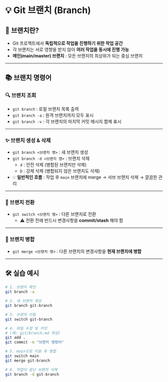 # 💡 Git 브랜치 (Branch)

## 📌 브랜치란?

- Git 프로젝트에서 **독립적으로 작업을 진행하기 위한 작업 공간**
- 각 브랜치는 서로 영향을 받지 않아 **여러 작업을 동시에 진행 가능**
- **메인(main/master) 브랜치** : 모든 브랜치의 최상위가 되는 중심 브랜치

---

## 📚 브랜치 명령어

### 🔍 브랜치 조회

- `git branch` : 로컬 브랜치 목록 출력
- `git branch -a` : 원격 브랜치까지 모두 표시
- `git branch -v` : 각 브랜치의 마지막 커밋 메시지 함께 표시

---

### ✨ 브랜치 생성 & 삭제

- `git branch <브랜치 명>` : 새 브랜치 생성
- `git branch -d <브랜치 명>` : 브랜치 삭제
    - `d` : 안전 삭제 (병합된 브랜치만 삭제)
    - `D` : 강제 삭제 (병합되지 않은 브랜치도 삭제)
- 💡 **일반적인 흐름** : 작업 후 `main` 브랜치에 merge → 서브 브랜치 삭제 → 깔끔한 관리

---

### 🔄 브랜치 전환

- `git switch <브랜치 명>` : 다른 브랜치로 전환
    - ⚠️ 전환 전에 반드시 변경사항을 **commit/stash** 해야 함

---

### 🔗 브랜치 병합

- `git merge <브랜치 명>` : 다른 브랜치의 변경사항을 **현재 브랜치에 병합**

---

## 🛠 실습 예시

```bash
# 1. 브랜치 확인
git branch -a

# 2. 새 브랜치 생성
git branch git-branch

# 3. 브랜치 이동
git switch git-branch

# 4. 파일 수정 및 커밋
# (예: git/branch.md 작성)
git add .
git commit -m "브랜치 명령어"

# 5. main으로 이동 후 병합
git switch main
git merge git-branch

# 6. 작업이 끝난 브랜치 삭제
git branch -d git-branch
```